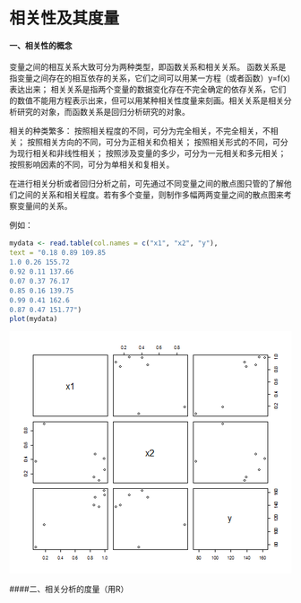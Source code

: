 ﻿相关性及其度量
========================================================

#### 一、相关性的概念
变量之间的相互关系大致可分为两种类型，即函数关系和相关关系。
函数关系是指变量之间存在的相互依存的关系，它们之间可以用某一方程（或者函数）y=f(x)表达出来；
相关关系是指两个变量的数据变化存在不完全确定的依存关系，它们的数值不能用方程表示出来，但可以用某种相关性度量来刻画。相关关系是相关分析研究的对象，而函数关系是回归分析研究的对象。
<!--more-->
相关的种类繁多：
按照相关程度的不同，可分为完全相关，不完全相关，不相关；
按照相关方向的不同，可分为正相关和负相关；
按照相关形式的不同，可分为现行相关和非线性相关；
按照涉及变量的多少，可分为一元相关和多元相关；
按照影响因素的不同，可分为单相关和复相关。

在进行相关分析或者回归分析之前，可先通过不同变量之间的散点图只管的了解他们之间的关系和相关程度。若有多个变量，则制作多幅两两变量之间的散点图来考察变量间的关系。

例如：

```r
mydata <- read.table(col.names = c("x1", "x2", "y"), 
text = "0.18 0.89 109.85
1.0 0.26 155.72
0.92 0.11 137.66
0.07 0.37 76.17
0.85 0.16 139.75
0.99 0.41 162.6
0.87 0.47 151.77")
plot(mydata)
```

![plot of chunk unnamed-chunk-1](https://raw.githubusercontent.com/kivenlee/blog/master/posts/figure/unnamed-chunk-1.png?raw=true) 


####二、相关分析的度量（用R）

